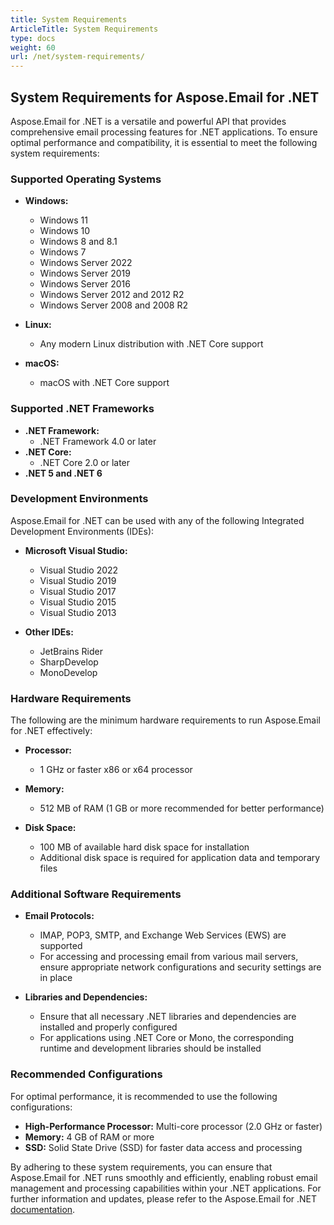 ```yaml
---
title: System Requirements
ArticleTitle: System Requirements
type: docs
weight: 60
url: /net/system-requirements/
---
```



## **System Requirements for Aspose.Email for .NET**

Aspose.Email for .NET is a versatile and powerful API that provides comprehensive email processing features for .NET applications. To ensure optimal performance and compatibility, it is essential to meet the following system requirements:

### **Supported Operating Systems**

- **Windows:**
    - Windows 11
    - Windows 10
    - Windows 8 and 8.1
    - Windows 7
    - Windows Server 2022
    - Windows Server 2019
    - Windows Server 2016
    - Windows Server 2012 and 2012 R2
    - Windows Server 2008 and 2008 R2

- **Linux:**
    - Any modern Linux distribution with .NET Core support

- **macOS:**
    - macOS with .NET Core support

### **Supported .NET Frameworks**

- **.NET Framework:**
    - .NET Framework 4.0 or later
- **.NET Core:**
    - .NET Core 2.0 or later
- **.NET 5 and .NET 6**

### **Development Environments**

Aspose.Email for .NET can be used with any of the following Integrated Development Environments (IDEs):

- **Microsoft Visual Studio:**
    - Visual Studio 2022
    - Visual Studio 2019
    - Visual Studio 2017
    - Visual Studio 2015
    - Visual Studio 2013

- **Other IDEs:**
    - JetBrains Rider
    - SharpDevelop
    - MonoDevelop

### **Hardware Requirements**

The following are the minimum hardware requirements to run Aspose.Email for .NET effectively:

- **Processor:**

    - 1 GHz or faster x86 or x64 processor
- **Memory:**
    - 512 MB of RAM (1 GB or more recommended for better performance)
- **Disk Space:**
    - 100 MB of available hard disk space for installation
    - Additional disk space is required for application data and temporary files

### **Additional Software Requirements**

- **Email Protocols:**
    - IMAP, POP3, SMTP, and Exchange Web Services (EWS) are supported
    - For accessing and processing email from various mail servers, ensure appropriate network configurations and security settings are in place

- **Libraries and Dependencies:**
    - Ensure that all necessary .NET libraries and dependencies are installed and properly configured
    - For applications using .NET Core or Mono, the corresponding runtime and development libraries should be installed

### **Recommended Configurations**

For optimal performance, it is recommended to use the following configurations:

- **High-Performance Processor:** Multi-core processor (2.0 GHz or faster)
- **Memory:** 4 GB of RAM or more
- **SSD:** Solid State Drive (SSD) for faster data access and processing

By adhering to these system requirements, you can ensure that Aspose.Email for .NET runs smoothly and efficiently, enabling robust email management and processing capabilities within your .NET applications. For further information and updates, please refer to the Aspose.Email for .NET [documentation](https://docs.aspose.com/email/net/).


